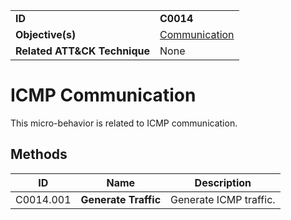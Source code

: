 |||
|---|---|
|**ID**|**C0014**|
|**Objective(s)**|[Communication](https://github.com/MBCProject/mbc-markdown/tree/master/micro-behaviors/communication)|
|**Related ATT&CK Technique**|None|


ICMP Communication
==================
This micro-behavior is related to ICMP communication. 

Methods
-------
|ID|Name|Description|
|---|---|---|
|C0014.001|**Generate Traffic**|Generate ICMP traffic.|
